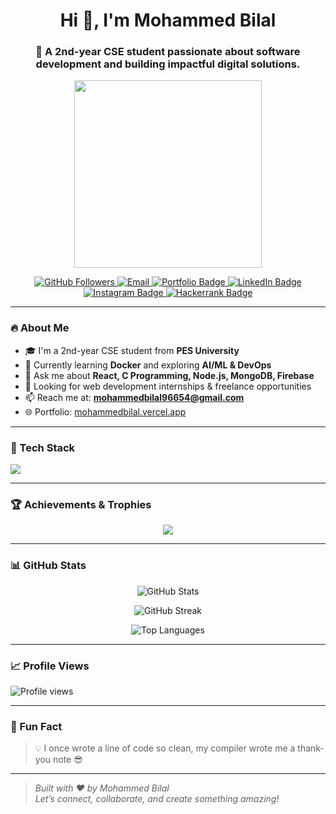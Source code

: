 <h1 align="center">Hi 👋, I'm Mohammed Bilal</h1>
<h3 align="center">🚀 A 2nd-year CSE student passionate about software development and building impactful digital solutions.</h3>

<p align="center">
  <img src="https://camo.githubusercontent.com/4d9f5ecceb711eec6e2018f38a5677dc657c9738d4a65ba3b928c41c0a45b439/68747470733a2f2f6d69726f2e6d656469756d2e636f6d2f6d61782f313336302f302a37513379765349765f7430696f4a2d5a2e676966" width="300"/>
</p>

<p align="center">
  <a href="https://github.com/mohammedbilal12345?tab=followers">
    <img src="https://img.shields.io/github/followers/mohammedbilal12345?label=Followers&style=social" alt="GitHub Followers">
  </a>
  <a href="mailto:mohammedbilal96654@gmail.com">
    <img src="https://img.shields.io/badge/Email-D14836?style=flat&logo=gmail&logoColor=white" alt="Email">
  </a>
  <a href="https://mohammedbilal9739.netlify.app" target="_blank">
    <img src="https://img.shields.io/badge/Portfolio-%23000000.svg?&style=flat&logo=firefox&logoColor=white" alt="Portfolio Badge"/>
  </a>
  <a href="https://linkedin.com/in/mohammed-bilal-23678328a" target="_blank">
    <img src="https://img.shields.io/badge/LinkedIn-blue?style=flat&logo=linkedin&logoColor=white" alt="LinkedIn Badge"/>
  </a>
  <a href="https://instagram.com/b.i_la.l" target="_blank">
    <img src="https://img.shields.io/badge/Instagram-%23E4405F.svg?&style=flat&logo=instagram&logoColor=white" alt="Instagram Badge"/>
  </a>
  <a href="https://www.hackerrank.com/pes2ug23cs344" target="_blank">
    <img src="https://img.shields.io/badge/Hackerrank-2EC866.svg?style=flat&logo=HackerRank&logoColor=white" alt="Hackerrank Badge"/>
  </a>
</p>

---

### 🔥 About Me
- 🎓 I'm a 2nd-year CSE student from **PES University**
- 🌱 Currently learning **Docker** and exploring **AI/ML & DevOps**
- 💬 Ask me about **React, C Programming, Node.js, MongoDB, Firebase**
- 💼 Looking for web development internships & freelance opportunities
- 📫 Reach me at: **mohammedbilal96654@gmail.com**
- 🌐 Portfolio: [mohammedbilal.vercel.app](https://mohammedbilal.vercel.app/)

---

### 🧠 Tech Stack
<p align="left">
  <img src="https://skillicons.dev/icons?i=html,css,javascript,react,nodejs,express,mongodb,python,c,git,github,vscode,vite,bootstrap,tailwind,docker,unreal" />
</p>

---

### 🏆 Achievements & Trophies
<p align="center">
  <img src="https://github-profile-trophy.vercel.app/?username=mohammedbilal12345&theme=onedark&no-frame=true&margin-w=10" />
</p>

---

### 📊 GitHub Stats
<p align="center">
  <img src="https://github-readme-stats.vercel.app/api?username=mohammedbilal12345&show_icons=true&theme=tokyonight&locale=en" alt="GitHub Stats" />
</p>
<p align="center">
  <img src="https://github-readme-streak-stats.herokuapp.com/?user=mohammedbilal12345&theme=tokyonight" alt="GitHub Streak" />
</p>
<p align="center">
  <img src="https://github-readme-stats.vercel.app/api/top-langs?username=mohammedbilal12345&layout=compact&theme=tokyonight&hide_border=true" alt="Top Languages" />
</p>

---

### 📈 Profile Views
<p align="left">
  <img src="https://komarev.com/ghpvc/?username=mohammedbilal12345&label=Profile%20views&color=0e75b6&style=flat" alt="Profile views" />
</p>

---

### 🎯 Fun Fact
> 💡 I once wrote a line of code so clean, my compiler wrote me a thank-you note 😎  

---

> _Built with ❤️ by Mohammed Bilal_  
> _Let’s connect, collaborate, and create something amazing!_
